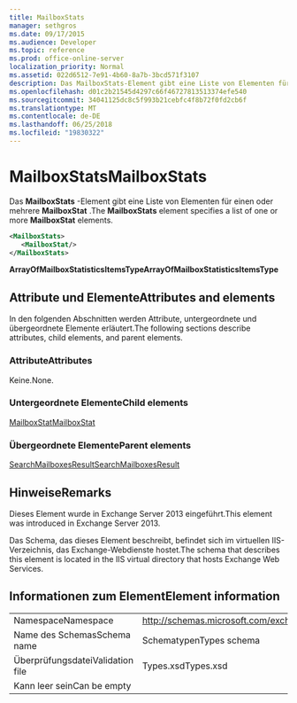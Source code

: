 ```yaml
---
title: MailboxStats
manager: sethgros
ms.date: 09/17/2015
ms.audience: Developer
ms.topic: reference
ms.prod: office-online-server
localization_priority: Normal
ms.assetid: 022d6512-7e91-4b60-8a7b-3bcd571f3107
description: Das MailboxStats-Element gibt eine Liste von Elementen für einen oder mehrere MailboxStat.
ms.openlocfilehash: d01c2b21545d4297c66f46727813513374efe540
ms.sourcegitcommit: 34041125dc8c5f993b21cebfc4f8b72f0fd2cb6f
ms.translationtype: MT
ms.contentlocale: de-DE
ms.lasthandoff: 06/25/2018
ms.locfileid: "19830322"
---
```

# <a name="mailboxstats"></a><span data-ttu-id="39c0b-103">MailboxStats</span><span class="sxs-lookup"><span data-stu-id="39c0b-103">MailboxStats</span></span>

<span data-ttu-id="39c0b-104">Das **MailboxStats** -Element gibt eine Liste von Elementen für einen oder mehrere **MailboxStat** .</span><span class="sxs-lookup"><span data-stu-id="39c0b-104">The **MailboxStats** element specifies a list of one or more **MailboxStat** elements.</span></span> 
  
```XML
<MailboxStats>
   <MailboxStat/>
</MailboxStats>
```

<span data-ttu-id="39c0b-105">**ArrayOfMailboxStatisticsItemsType**</span><span class="sxs-lookup"><span data-stu-id="39c0b-105">**ArrayOfMailboxStatisticsItemsType**</span></span>

## <a name="attributes-and-elements"></a><span data-ttu-id="39c0b-106">Attribute und Elemente</span><span class="sxs-lookup"><span data-stu-id="39c0b-106">Attributes and elements</span></span>

<span data-ttu-id="39c0b-107">In den folgenden Abschnitten werden Attribute, untergeordnete und übergeordnete Elemente erläutert.</span><span class="sxs-lookup"><span data-stu-id="39c0b-107">The following sections describe attributes, child elements, and parent elements.</span></span>
  
### <a name="attributes"></a><span data-ttu-id="39c0b-108">Attribute</span><span class="sxs-lookup"><span data-stu-id="39c0b-108">Attributes</span></span>

<span data-ttu-id="39c0b-109">Keine.</span><span class="sxs-lookup"><span data-stu-id="39c0b-109">None.</span></span>
  
### <a name="child-elements"></a><span data-ttu-id="39c0b-110">Untergeordnete Elemente</span><span class="sxs-lookup"><span data-stu-id="39c0b-110">Child elements</span></span>

[<span data-ttu-id="39c0b-111">MailboxStat</span><span class="sxs-lookup"><span data-stu-id="39c0b-111">MailboxStat</span></span>](mailboxstat.md)
  
### <a name="parent-elements"></a><span data-ttu-id="39c0b-112">Übergeordnete Elemente</span><span class="sxs-lookup"><span data-stu-id="39c0b-112">Parent elements</span></span>

[<span data-ttu-id="39c0b-113">SearchMailboxesResult</span><span class="sxs-lookup"><span data-stu-id="39c0b-113">SearchMailboxesResult</span></span>](searchmailboxesresult.md)
  
## <a name="remarks"></a><span data-ttu-id="39c0b-114">Hinweise</span><span class="sxs-lookup"><span data-stu-id="39c0b-114">Remarks</span></span>

<span data-ttu-id="39c0b-115">Dieses Element wurde in Exchange Server 2013 eingeführt.</span><span class="sxs-lookup"><span data-stu-id="39c0b-115">This element was introduced in Exchange Server 2013.</span></span>
  
<span data-ttu-id="39c0b-116">Das Schema, das dieses Element beschreibt, befindet sich im virtuellen IIS-Verzeichnis, das Exchange-Webdienste hostet.</span><span class="sxs-lookup"><span data-stu-id="39c0b-116">The schema that describes this element is located in the IIS virtual directory that hosts Exchange Web Services.</span></span>
  
## <a name="element-information"></a><span data-ttu-id="39c0b-117">Informationen zum Element</span><span class="sxs-lookup"><span data-stu-id="39c0b-117">Element information</span></span>

|||
|:-----|:-----|
|<span data-ttu-id="39c0b-118">Namespace</span><span class="sxs-lookup"><span data-stu-id="39c0b-118">Namespace</span></span>  <br/> |http://schemas.microsoft.com/exchange/services/2006/types  <br/> |
|<span data-ttu-id="39c0b-119">Name des Schemas</span><span class="sxs-lookup"><span data-stu-id="39c0b-119">Schema name</span></span>  <br/> |<span data-ttu-id="39c0b-120">Schematypen</span><span class="sxs-lookup"><span data-stu-id="39c0b-120">Types schema</span></span>  <br/> |
|<span data-ttu-id="39c0b-121">Überprüfungsdatei</span><span class="sxs-lookup"><span data-stu-id="39c0b-121">Validation file</span></span>  <br/> |<span data-ttu-id="39c0b-122">Types.xsd</span><span class="sxs-lookup"><span data-stu-id="39c0b-122">Types.xsd</span></span>  <br/> |
|<span data-ttu-id="39c0b-123">Kann leer sein</span><span class="sxs-lookup"><span data-stu-id="39c0b-123">Can be empty</span></span>  <br/> ||
   


